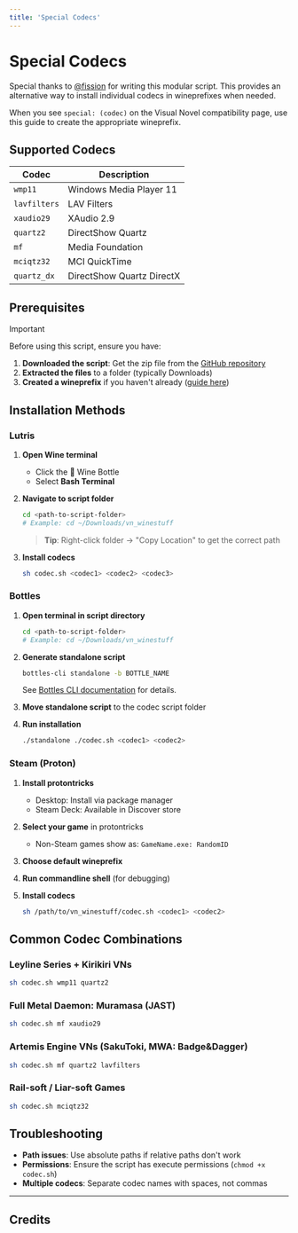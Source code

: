 ```yaml
---
title: 'Special Codecs'
---
```


# Special Codecs

Special thanks to [@fission](https://github.com/b-fission) for writing this modular script. This provides an alternative way to install individual codecs in wineprefixes when needed.

When you see `special: (codec)` on the Visual Novel compatibility page, use this guide to create the appropriate wineprefix.

## Supported Codecs

| Codec | Description |
|-------|-------------|
| `wmp11` | Windows Media Player 11 |
| `lavfilters` | LAV Filters |
| `xaudio29` | XAudio 2.9 |
| `quartz2` | DirectShow Quartz |
| `mf` | Media Foundation |
| `mciqtz32` | MCI QuickTime |
| `quartz_dx` | DirectShow Quartz DirectX |

## Prerequisites

> [!IMPORTANT]
> Before using this script, ensure you have:
> 1. **Downloaded the script**: Get the zip file from the [GitHub repository](https://github.com/b-fission/vn_winestuff/)
> 2. **Extracted the files** to a folder (typically Downloads)
> 3. **Created a wineprefix** if you haven't already ([guide here](/linux/wineprefixes))

## Installation Methods

### Lutris

1. **Open Wine terminal**
   - Click the 🍷 Wine Bottle
   - Select **Bash Terminal**

2. **Navigate to script folder**
   ```bash
   cd <path-to-script-folder>
   # Example: cd ~/Downloads/vn_winestuff
   ```
   > **Tip**: Right-click folder → "Copy Location" to get the correct path

3. **Install codecs**
   ```bash
   sh codec.sh <codec1> <codec2> <codec3>
   ```

### Bottles

1. **Open terminal in script directory**
   ```bash
   cd <path-to-script-folder>
   # Example: cd ~/Downloads/vn_winestuff
   ```

2. **Generate standalone script**
   ```bash
   bottles-cli standalone -b BOTTLE_NAME
   ```
   See [Bottles CLI documentation](https://docs.usebottles.com/advanced/cli) for details.

3. **Move standalone script** to the codec script folder

4. **Run installation**
   ```bash
   ./standalone ./codec.sh <codec1> <codec2>
   ```

### Steam (Proton)

1. **Install protontricks**
   - Desktop: Install via package manager
   - Steam Deck: Available in Discover store

2. **Select your game** in protontricks
   - Non-Steam games show as: `GameName.exe: RandomID`

3. **Choose default wineprefix**

4. **Run commandline shell** (for debugging)

5. **Install codecs**
   ```bash
   sh /path/to/vn_winestuff/codec.sh <codec1> <codec2>
   ```

## Common Codec Combinations

### Leyline Series + Kirikiri VNs
```bash
sh codec.sh wmp11 quartz2
```

### Full Metal Daemon: Muramasa (JAST)
```bash
sh codec.sh mf xaudio29
```

### Artemis Engine VNs (SakuToki, MWA: Badge&Dagger)
```bash
sh codec.sh mf quartz2 lavfilters
```

### Rail-soft / Liar-soft Games
```bash
sh codec.sh mciqtz32
```

## Troubleshooting

- **Path issues**: Use absolute paths if relative paths don't work
- **Permissions**: Ensure the script has execute permissions (`chmod +x codec.sh`)
- **Multiple codecs**: Separate codec names with spaces, not commas

---

## Credits

<script setup> 
import { VPTeamMembers } from 'vitepress/theme'

const developers = [{
  avatar: "https://avatars.githubusercontent.com/u/131207849?v=4",
  name: "b-fission",
  title: "Developer",
  links: [
    { icon: "github", link: "https://github.com/b-fission" }
  ]
}]
</script>

<VPTeamMembers size="small" :members="developers" />